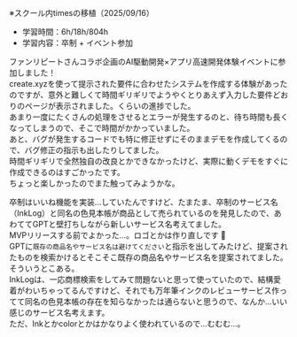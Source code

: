 ※スクール内timesの移植（2025/09/16）

- 学習時間：6h/18h/804h
- 学習内容：卒制 + イベント参加

ファンリピートさんコラボ企画のAI駆動開発×アプリ高速開発体験イベントに参加しました！  
create.xyzを使って提示された要件に合わせたシステムを作成する体験があったのですが、意外と難しくて時間ギリギリでようやくとりあえず入力した要件どおりのページが表示されました。くらいの進捗でした。  
あまり一度にたくさんの処理をさせるとエラーが発生するのと、待ち時間も長くなってしまうので、そこで時間がかかっていました。  
あと、バグが発生するコードでも特に修正せずにそのままデモを作成してくるので、バグ修正の指示も出したりしてました。  
時間ギリギリで全然独自の改良とかできなかったけど、実際に動くデモをすぐに作成できるのはすごかったです。  
ちょっと楽しかったのでまた触ってみようかな。

卒制はいいね機能を実装…していたんですけど、たまたま、卒制のサービス名（InkLog）と同名の色見本帳が商品として売られているのを発見したので、あわててGPTと壁打ちしながら新しいサービス名考えてました。  
MVPリリースする前でよかった…。ロゴとかは作り直しです :pleading_face:   
GPTに`既存の商品名やサービス名は避けてください`と指示を出してみたけど、提案されたものを検索かけるとそこそこ既存の商品名やサービス名を提案されてました。そういうとこある。  
InkLogは、一応商標検索をしてみて問題ないと思って使っていたので、結構愛着がわいちゃってるんですけど、それでも万年筆インクのレビューサービス作ってて同名の色見本帳の存在を知らなかったは通らないと思うので、なんか…いい感じのサービス名考えます。  
ただ、Inkとかcolorとかはかなりよく使われているので…むむむ…。
